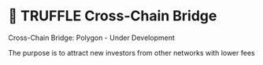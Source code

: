 # 🌉 TRUFFLE Cross-Chain Bridge

Cross-Chain Bridge: Polygon - Under Development

The purpose is to attract new investors from other networks with lower fees
